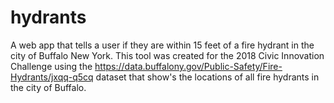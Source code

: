 # hydrants
 A web app that tells a user if they are within 15 feet of a fire hydrant in the city of Buffalo New York. This tool was created for the 2018 Civic Innovation Challenge using the https://data.buffalony.gov/Public-Safety/Fire-Hydrants/jxqq-q5cq dataset that show's the locations of all fire hydrants in the city of Buffalo.

